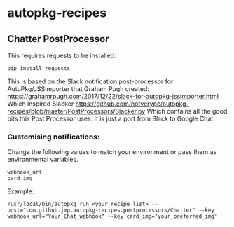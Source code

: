 # autopkg-recipes

## Chatter PostProcessor

This requires requests to be installed:
```
pip install requests
```
This is based on the Slack notification post-processor for AutoPkg/JSSImporter that Graham Pugh created:
https://grahamrpugh.com/2017/12/22/slack-for-autopkg-jssimporter.html
Which inspired Slacker https://github.com/notverypc/autopkg-recipes/blob/master/PostProcessors/Slacker.py
Which contains all the good bits this Post Processor uses. 
It is just a port from Slack to Google Chat.

### Customising notifications:
Change the following values to match your environment or pass them as environmental variables.
```
webhook_url
card_img
```

Example:
```
/usr/local/bin/autopkg run <your_recipe_list> --post="com.github.jmp.autopkg-recipes.postprocessors/Chatter" --key webhook_url="Your_Chat_webhook" --key card_img="your_preferred_img"
```
